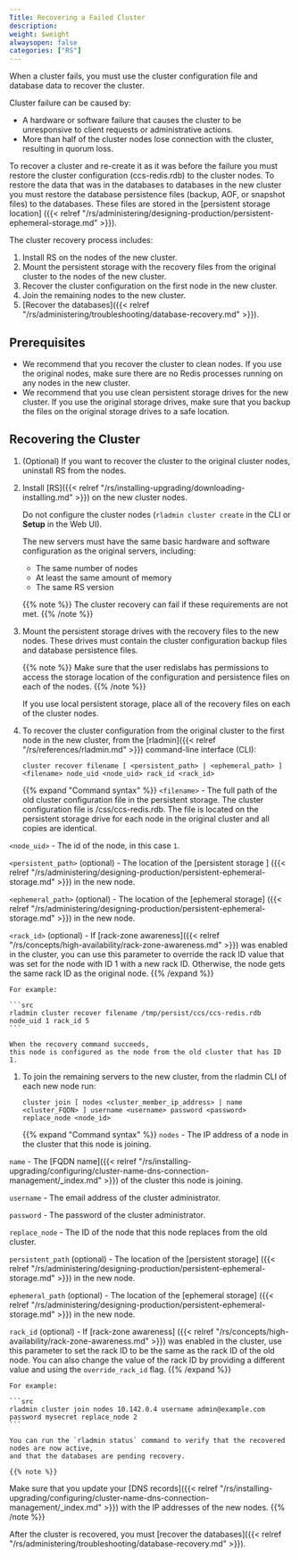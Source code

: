 ```yaml
---
Title: Recovering a Failed Cluster
description: 
weight: $weight
alwaysopen: false
categories: ["RS"]
---
```

When a cluster fails,
you must use the cluster configuration file and database data to recover the cluster.

Cluster failure can be caused by:

- A hardware or software failure that causes the cluster to be unresponsive to client requests or administrative actions.
- More than half of the cluster nodes lose connection with the cluster, resulting in quorum loss.

To recover a cluster and re-create it as it was before the failure
you must restore the cluster configuration (ccs-redis.rdb) to the cluster nodes.
To restore the data that was in the databases to databases in the new cluster
you must restore the database persistence files (backup, AOF, or snapshot files) to the databases.
These files are stored in the [persistent storage location]
({{< relref "/rs/administering/designing-production/persistent-ephemeral-storage.md" >}}).

The cluster recovery process includes:

1. Install RS on the nodes of the new cluster.
1. Mount the persistent storage with the recovery files from the original cluster to the nodes of the new cluster.
1. Recover the cluster configuration on the first node in the new cluster.
1. Join the remaining nodes to the new cluster.
1. [Recover the databases]({{< relref "/rs/administering/troubleshooting/database-recovery.md" >}}).

## Prerequisites

- We recommend that you recover the cluster to clean nodes.
    If you use the original nodes,
    make sure there are no Redis processes running on any nodes in the new cluster.
- We recommend that you use clean persistent storage drives for the new cluster.
    If you use the original storage drives,
    make sure that you backup the files on the original storage drives to a safe location.

## Recovering the Cluster

1. (Optional) If you want to recover the cluster to the original cluster nodes, uninstall RS from the nodes.

1. Install [RS]({{< relref "/rs/installing-upgrading/downloading-installing.md" >}}) on the new cluster nodes.

    Do not configure the cluster nodes (`rladmin cluster create` in the CLI or **Setup** in the Web UI).

    The new servers must have the same basic hardware and software configuration as the original servers, including:

    - The same number of nodes
    - At least the same amount of memory
    - The same RS version

    {{% note %}}
The cluster recovery can fail if these requirements are not met.
    {{% /note %}}

1. Mount the persistent storage drives with the recovery files to the new nodes.
    These drives must contain the cluster configuration backup files and database persistence files.

    {{% note %}}
Make sure that the user redislabs has permissions to access the storage location
of the configuration and persistence files on each of the nodes.
    {{% /note %}}

    If you use local persistent storage, place all of the recovery files on each of the cluster nodes.

1. To recover the cluster configuration from the original cluster to the first node in the new cluster,
    from the [rladmin]({{< relref "/rs/references/rladmin.md" >}}) command-line interface (CLI):

    ```src
    cluster recover filename [ <persistent_path> | <ephemeral_path> ]<filename> node_uid <node_uid> rack_id <rack_id>
    ```

    {{% expand "Command syntax" %}}
`<filename>` - The full path of the old cluster configuration file in the persistent storage.
The cluster configuration file is /css/ccs-redis.rdb.
The file is located on the persistent storage drive for each node in the original cluster and all copies are identical.

`<node_uid>` - The id of the node, in this case `1`.

`<persistent_path>` (optional) - The location of the [persistent storage ]
({{< relref "/rs/administering/designing-production/persistent-ephemeral-storage.md" >}})
in the new node.

`<ephemeral_path>` (optional) - The location of the [ephemeral storage]
({{< relref "/rs/administering/designing-production/persistent-ephemeral-storage.md" >}})
in the new node.

`<rack_id>` (optional) - If [rack-zone awareness]({{< relref "/rs/concepts/high-availability/rack-zone-awareness.md" >}})
was enabled in the cluster,
you can use this parameter to override the rack ID value that was set for the node with ID 1 with a new rack ID.
Otherwise, the node gets the same rack ID as the original node.
    {{% /expand %}}

    For example:

    ```src
    rladmin cluster recover filename /tmp/persist/ccs/ccs-redis.rdb node_uid 1 rack_id 5
    ```

    When the recovery command succeeds,
    this node is configured as the node from the old cluster that has ID 1.

1. To join the remaining servers to the new cluster, from the rladmin CLI of each new node run:

    ```src
    cluster join [ nodes <cluster_member_ip_address> | name <cluster_FQDN> ] username <username> password <password> replace_node <node_id>
    ```

    {{% expand "Command syntax" %}}
`nodes` - The IP address of a node in the cluster that this node is joining.

`name` - The [FQDN name]({{< relref "/rs/installing-upgrading/configuring/cluster-name-dns-connection-management/_index.md" >}})
of the cluster this node is joining.

`username` - The email address of the cluster administrator.

`password` - The password of the cluster administrator.

`replace_node` - The ID of the node that this node replaces from the old cluster.

`persistent_path` (optional) - The location of the [persistent storage]
({{< relref "/rs/administering/designing-production/persistent-ephemeral-storage.md" >}})
in the new node.

`ephemeral_path` (optional) - The location of the [ephemeral storage]
({{< relref "/rs/administering/designing-production/persistent-ephemeral-storage.md" >}})
in the new node.

`rack_id` (optional) - If [rack-zone awareness]
({{< relref "/rs/concepts/high-availability/rack-zone-awareness.md" >}}) was enabled in the cluster,
use this parameter to set the rack ID to be the same as the rack ID
of the old node. You can also change the value of the rack ID by
providing a different value and using the `override_rack_id` flag.
    {{% /expand %}}

    For example:

    ```src
    rladmin cluster join nodes 10.142.0.4 username admin@example.com password mysecret replace_node 2
    ```

    You can run the `rladmin status` command to verify that the recovered nodes are now active,
    and that the databases are pending recovery.

    {{% note %}}
Make sure that you update your [DNS records]({{< relref "/rs/installing-upgrading/configuring/cluster-name-dns-connection-management/_index.md" >}})
with the IP addresses of the new nodes.
    {{% /note %}}

After the cluster is recovered, you must [recover the databases]({{< relref "/rs/administering/troubleshooting/database-recovery.md" >}}).

